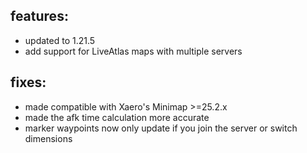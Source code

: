 ## features:
* updated to 1.21.5
* add support for LiveAtlas maps with multiple servers

## fixes:
* made compatible with Xaero's Minimap >=25.2.x
* made the afk time calculation more accurate
* marker waypoints now only update if you join the server or switch dimensions